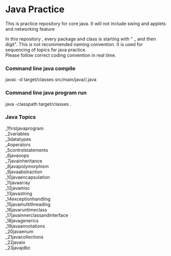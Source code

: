 <h1>Java Practice</h1>

This is practice repository for core java. It will not include swing and applets and networking feature

In this repository , every package and class is starting with " _ and then digit". This is not recommended naming
convention. It is used for sequencing of topics for java practice.  
Please follow correct coding convention in real time.

<h3>Command line java compile</h3>
javac -d target/classes src/main/java/<package_name/(s)>/<classname>.java

<h3>Command line java program run</h3>
java -classpath target/classes <package_name.(s)>.<classname>

<h3>Java Topics</h3>
_1firstjavaprogram
<br>_2variables
<br>_3datatypes
<br>_4operators
<br>_5controlstatements
<br>_6javaoops
<br>_7javainheritance
<br>_8javapolymorphism
<br>_9javaabstraction
<br>_10javaencapsulation
<br>_11javaarray
<br>_12javamisc
<br>_13javastring
<br>_14exceptionhandling
<br>_15javamultithreading
<br>_16javaruntimeclass
<br>_17javainnerclassandinterface
<br>_18javagenerics
<br>_19javaannotations
<br>_20javaenum
<br>_21javacollections
<br>_22javaio
<br>_23javajdbc
